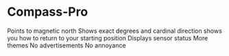 # Compass-Pro

Points to magnetic north
Shows exact degrees and cardinal direction
shows you how to return to your starting position
Displays sensor status
More themes
No advertisements
No annoyance
